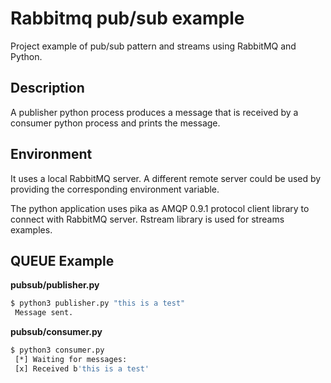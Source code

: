 # Rabbitmq pub/sub example

Project example of pub/sub pattern and streams using RabbitMQ and Python.

## Description

A publisher python process produces a message that is received by a consumer python process and prints the message.

## Environment 

It uses a local RabbitMQ server. A different remote server could be used by providing the corresponding environment variable.

The python application uses pika as AMQP 0.9.1 protocol client library to connect with RabbitMQ server.
Rstream library is used for streams examples.

## QUEUE Example

**pubsub/publisher.py**
```bash
$ python3 publisher.py "this is a test"
 Message sent.
```

**pubsub/consumer.py**
```bash
$ python3 consumer.py 
 [*] Waiting for messages:
 [x] Received b'this is a test'
```